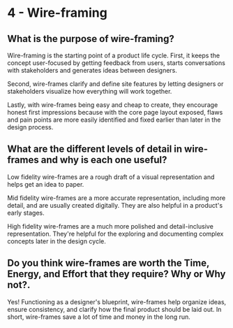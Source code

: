 # 4 - Wire-framing



## **What is the purpose of wire-framing?**
Wire-framing is the starting point of a product life cycle.
First, it keeps the concept user-focused by getting feedback from users, starts conversations with stakeholders and generates ideas between designers. 

Second, wire-frames clarify and define site features by letting designers or stakeholders visualize how everything will work together.

Lastly, with wire-frames being easy and cheap to create, they encourage honest first impressions because with the core page layout exposed, flaws and pain points are more easily identified and fixed earlier than later in the design process.

## **What are the different levels of detail in wire-frames and why is each one useful?**
Low fidelity wire-frames are a rough draft of a visual representation and helps get an idea to paper. 

Mid fidelity wire-frames are a more accurate representation, including more detail, and are usually created digitally. They are also helpful in a product's early stages.

High fidelity wire-frames are a much more polished and detail-inclusive representation. They're helpful for the exploring and documenting complex concepts later in the design cycle.

## **Do you think wire-frames are worth the Time, Energy, and Effort that they require? Why or Why not?.**
Yes! Functioning as a designer's blueprint, wire-frames help organize ideas, ensure consistency, and clarify how the final product should be laid out. In short, wire-frames save a lot of time and money in the long run.